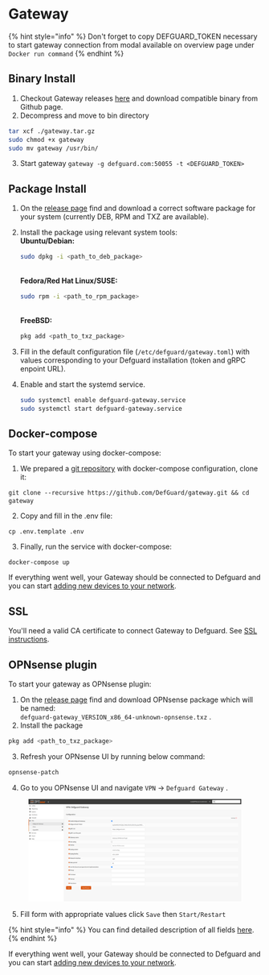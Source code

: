 # Gateway

{% hint style="info" %}
Don't forget to copy DEFGUARD\_TOKEN necessary to start gateway connection from modal available on overview page under `Docker run command`
{% endhint %}

## Binary Install

1. Checkout Gateway releases [here](https://github.com/DefGuard/gateway/releases) and download compatible binary from Github page.
2. Decompress and move to bin directory

```sh
tar xcf ./gateway.tar.gz
sudo chmod +x gateway
sudo mv gateway /usr/bin/
```

3. Start gateway `gateway -g defguard.com:50055 -t <DEFGUARD_TOKEN>`

## Package Install

1. On the [release page](https://github.com/DefGuard/gateway/releases) find and download a correct software package for your system (currently DEB, RPM and TXZ are available).
2.  Install the package using relevant system tools:\
    **Ubuntu/Debian:**

    ```bash
    sudo dpkg -i <path_to_deb_package>
    ```

    \
    **Fedora/Red Hat Linux/SUSE:**

    ```bash
    sudo rpm -i <path_to_rpm_package>
    ```

    \
    **FreeBSD:**

    ```bash
    pkg add <path_to_txz_package>
    ```
3. Fill in the default configuration file (`/etc/defguard/gateway.toml`) with values corresponding to your Defguard installation (token and gRPC enpoint URL).
4.  Enable and start the systemd service.

    ```bash
    sudo systemctl enable defguard-gateway.service
    sudo systemctl start defguard-gateway.service
    ```

## Docker-compose

To start your gateway using docker-compose:

1. We prepared a [git repository](https://github.com/DefGuard/deployment) with docker-compose configuration, clone it:

```
git clone --recursive https://github.com/DefGuard/gateway.git && cd gateway
```

2. Copy and fill in the .env file:

```
cp .env.template .env
```

3. Finally, run the service with docker-compose:

```
docker-compose up
```

If everything went well, your Gateway should be connected to Defguard and you can start [adding new devices to your network](features/wireguard/adding-wireguard-devices.md).

## SSL

You'll need a valid CA certificate to connect Gateway to Defguard. See [SSL instructions](https://defguard.gitbook.io/defguard/features/setting-up-your-instance/docker-compose#ssl-setup).



## OPNsense plugin

To start your gateway as OPNsense plugin:

1. On the [release page](https://github.com/DefGuard/gateway/releases) find and download OPNsense package which will be named: \
   `defguard-gateway_VERSION_x86_64-unknown-opnsense.txz` .
2. Install the package

```bash
pkg add <path_to_txz_package>
```

3. Refresh your OPNsense UI by running below command:

```bash
opnsense-patch
```

4. Go to you OPNsense UI and navigate `VPN` -> `Defguard Gateway` .

<figure><img src="../../.gitbook/assets/OPNSense Plugin.png" alt=""><figcaption></figcaption></figure>

5. Fill form with appropriate values click `Save` then `Start/Restart`&#x20;



{% hint style="info" %}
You can find detailed description of all fields [here](../../in-depth/environmental-variables-configuration.md#gateway-configuration).
{% endhint %}

If everything went well, your Gateway should be connected to Defguard and you can start [adding new devices to your network](features/wireguard/adding-wireguard-devices.md).
